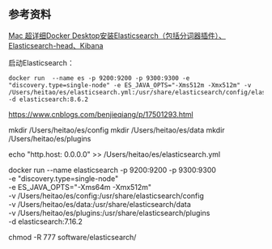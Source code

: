 ## 参考资料

[Mac 超详细Docker Desktop安装Elasticsearch（包括分词器插件）、Elasticsearch-head、Kibana](https://blog.csdn.net/qq_43875948/article/details/133357984)




启动Elasticsearch：
```
docker run  --name es -p 9200:9200 -p 9300:9300 -e "discovery.type=single-node" -e ES_JAVA_OPTS="-Xms512m -Xmx512m" -v /Users/heitao/es/elasticsearch.yml:/usr/share/elasticsearch/config/elasticsearch.yml -d elasticsearch:8.6.2

```


https://www.cnblogs.com/benjieqiang/p/17501293.html


mkdir /Users/heitao/es/config
mkdir /Users/heitao/es/data
mkdir /Users/heitao/es/plugins

echo "http.host: 0.0.0.0" >> /Users/heitao/es/elasticsearch.yml


docker run --name elasticsearch -p 9200:9200 -p 9300:9300 \
-e "discovery.type=single-node" \
-e ES_JAVA_OPTS="-Xms64m -Xmx512m" \
-v /Users/heitao/es/config:/usr/share/elasticsearch/config \
-v /Users/heitao/es/data:/usr/share/elasticsearch/data \
-v /Users/heitao/es/plugins:/usr/share/elasticsearch/plugins \
-d elasticsearch:7.16.2


chmod -R 777 software/elasticsearch/
